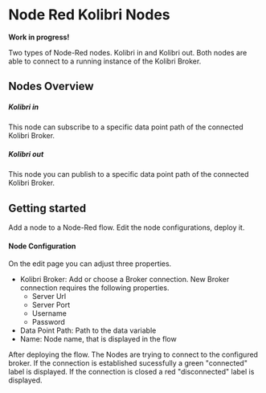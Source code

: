 # Node Red Kolibri Nodes

**Work in progress!** 

Two types of Node-Red nodes. Kolibri in and Kolibri out. Both nodes are able to connect to a running instance of the Kolibri Broker. 

## Nodes Overview

##### Kolibri in 
This node can subscribe to a specific data point path of the connected Kolibri Broker.  

##### Kolibri out
This node you can publish to a specific data point path of the connected Kolibri Broker.

## Getting started

Add a node to a Node-Red flow. Edit the node configurations, deploy it.

#### Node Configuration
 
On the edit page you can adjust three properties.

- Kolibri Broker: Add or choose a Broker connection. New Broker connection requires the following properties.
    - Server Url
    - Server Port
    - Username
    - Password 
- Data Point Path: Path to the data variable
- Name: Node name, that is displayed in the flow

After deploying the flow. The Nodes are trying to connect to the configured broker. If the connection is established sucessfully a green "connected" label is displayed. If the connection is closed a red "disconnected" label is displayed.
